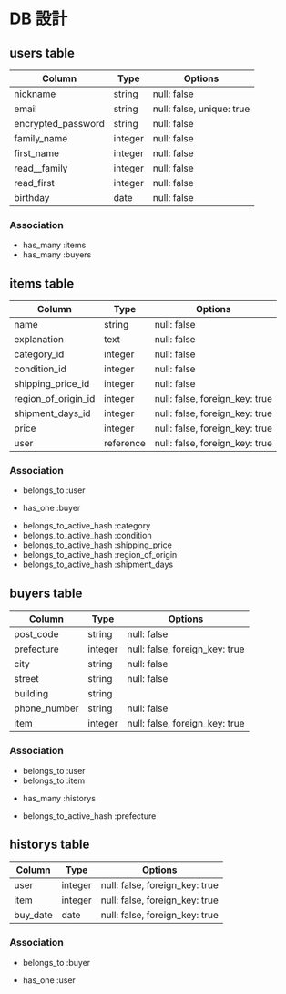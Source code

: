 # DB 設計

## users table

| Column                | Type                | Options                   |
|-----------------------|---------------------|---------------------------|
| nickname              | string              | null: false               |
| email                 | string              | null: false, unique: true |
| encrypted_password    | string              | null: false               |
| family_name           | integer             | null: false               |
| first_name            | integer             | null: false               |
| read__family          | integer             | null: false               |
| read_first            | integer             | null: false               |
| birthday              | date                | null: false               |

### Association

* has_many :items
* has_many :buyers

## items table

| Column                              | Type       | Options                        |
|-------------------------------------|------------|--------------------------------|
| name                                | string     | null: false                    |
| explanation                         | text       | null: false                    |
| category_id                         | integer    | null: false                    |
| condition_id                        | integer    | null: false                    |
| shipping_price_id                   | integer    | null: false                    |
| region_of_origin_id                 | integer    | null: false, foreign_key: true |
| shipment_days_id                    | integer    | null: false, foreign_key: true |
| price                               | integer    | null: false, foreign_key: true |
| user                                | reference  | null: false, foreign_key: true |


### Association

- belongs_to :user
* has_one :buyer
- belongs_to_active_hash :category
- belongs_to_active_hash :condition
- belongs_to_active_hash :shipping_price
- belongs_to_active_hash :region_of_origin
- belongs_to_active_hash :shipment_days


## buyers table

| Column           | Type       | Options                        |
|------------------|------------|--------------------------------|
| post_code        | string     | null: false                    |
| prefecture       | integer    | null: false, foreign_key: true |
| city             | string     | null: false                    |
| street           | string     | null: false                    |
| building         | string     |                                |
| phone_number     | string     | null: false                    |
| item             | integer    | null: false, foreign_key: true |


### Association

- belongs_to :user
- belongs_to :item 
* has_many :historys
- belongs_to_active_hash :prefecture


## historys table

| Column           | Type       | Options                        |
|------------------|------------|--------------------------------|
| user             | integer    | null: false, foreign_key: true |
| item             | integer    | null: false, foreign_key: true |
| buy_date         | date       | null: false, foreign_key: true |


### Association

- belongs_to :buyer
* has_one :user